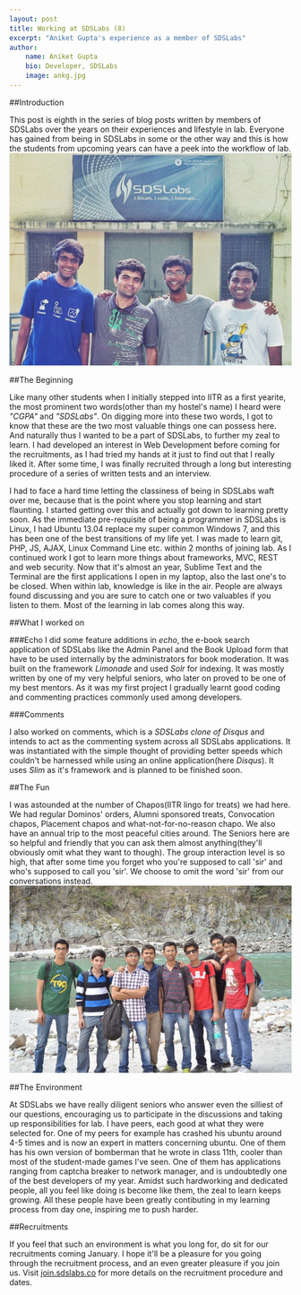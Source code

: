 ```yaml
---
layout: post
title: Working at SDSLabs (8)
excerpt: "Aniket Gupta's experience as a member of SDSLabs"
author:
    name: Aniket Gupta
    bio: Developer, SDSLabs
    image: ankg.jpg
---
```


##Introduction

This post is eighth in the series of blog posts written by members of SDSLabs over the years on their experiences and lifestyle in lab. Everyone has gained from being in SDSLabs in some or the other way and this is how the students from upcoming years can have a peek into the workflow of lab.
![SDSLabs](/images/posts/SDSLabs_1.jpg)

##The Beginning

Like many other students when I initially stepped into IITR as a first yearite, the most prominent two words(other than my hostel's name) I heard were _"CGPA"_ and _"SDSLabs"_. On digging more into these two words, I got to know that these are the two most valuable things one can possess here. And naturally thus I wanted to be a part of SDSLabs, to further my zeal to learn. I had developed an interest in Web Development before coming for the recruitments, as I had tried my hands at it just to find out that I really liked it. After some time, I was finally recruited through a long but interesting procedure of a series of written tests and an interview.

I had to face a hard time letting the classiness of being in SDSLabs waft over me, because that is the point where you stop learning and start flaunting. I started getting over this and actually got down to learning pretty soon. As the immediate pre-requisite of being a programmer in SDSLabs is Linux, I had Ubuntu 13.04 replace my super common Windows 7, and this has been one of the best transitions of my life yet. I was made to learn git, PHP, JS, AJAX, Linux Command Line etc. within 2 months of joining lab. As I continued work I got to learn more things about frameworks, MVC, REST and web security. Now that it's almost an year, Sublime Text and the Terminal are the first applications I open in my laptop, also the last one's to be closed. When within lab, knowledge is like in the air. People are always found discussing and you are sure to catch one or two valuables if you listen to them. Most of the learning in lab comes along this way.

##What I worked on

###Echo
I did some feature additions in _echo_, the e-book search application of SDSLabs like the Admin Panel and the Book Upload form that have to be used internally by the administrators for book moderation. It was built on the framework _Limonade_ and used _Solr_ for indexing. It was mostly written by one of my very helpful seniors, who later on proved to be one of my best mentors. As it was my first project I gradually learnt good coding and commenting practices commonly used among developers.

###Comments

I also worked on comments, which is a _SDSLabs clone of Disqus_ and intends to act as the commenting system across all SDSLabs applications. It was instantiated with the simple thought of providing better speeds which couldn't be harnessed while using an online application(here _Disqus_). It uses _Slim_ as it's framework and is planned to be finished soon.

##The Fun

I was astounded at the number of Chapos(IITR lingo for treats) we had here. We had regular Dominos' orders, Alumni sponsored treats, Convocation chapos, Placement chapos and what-not-for-no-reason chapo. We also have an annual trip to the most peaceful cities around. The Seniors here are so helpful and friendly that you can ask them almost anything(they'll obviously omit what they want to though). The group interaction level is so high, that after some time you forget who you're supposed to call 'sir' and who's supposed to call you 'sir'. We choose to omit the word 'sir' from our conversations instead.
![Trip](/images/posts/Trip_1.jpg)

##The Environment

At SDSLabs we have really diligent seniors who answer even the silliest of our questions, encouraging us to participate in the discussions and taking up responsibilities for lab. I have peers, each good at what they were selected for. One of my peers for example has crashed his ubuntu around 4-5 times and is now an expert in matters concerning ubuntu. One of them has his own version of bomberman that he wrote in class 11th, cooler than most of the student-made games I've seen. One of them has applications ranging from captcha breaker to network manager, and is undoubtedly one of the best developers of my year. Amidst such hardworking and dedicated people, all you feel like doing is become like them, the zeal to learn keeps growing. All these people have been greatly contibuting in my learning process from day one, inspiring me to push harder.

##Recruitments

If you feel that such an environment is what you long for, do sit for our recruitments coming January. I hope it'll be a pleasure for you going through the recruitment process, and an even greater pleasure if you join us. Visit [join.sdslabs.co](http://join.sdslabs.co/) for more details on the recruitment procedure and dates. 

